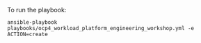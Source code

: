 To run the playbook:

`ansible-playbook playbooks/ocp4_workload_platform_engineering_workshop.yml -e ACTION=create`
